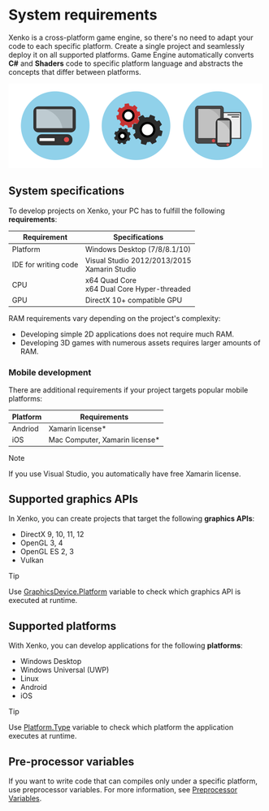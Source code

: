 # System requirements

Xenko is a cross-platform game engine, so there's no need to adapt your code to each specific platform.
Create a single project and seamlessly deploy it on all supported platforms.
Game Engine automatically converts **C#** and **Shaders** code to specific platform language and abstracts the concepts that differ between platforms.

![System requirements and supported APIs](media/game-engine-system-requirements-intro-pic.png)

## System specifications

To develop projects on Xenko, your PC has to fulfill the following **requirements**:

| Requirement | Specifications |
|-------|-------|
| Platform | Windows Desktop (7/8/8.1/10) |
| IDE for writing code | Visual Studio 2012/2013/2015<br> Xamarin Studio |
| CPU | x64 Quad Core<br> x64 Dual Core Hyper-threaded |
| GPU | DirectX 10+ compatible GPU |

RAM requirements vary depending on the project's complexity:
* Developing simple 2D applications does not require much RAM.
* Developing 3D games with numerous assets requires larger amounts of RAM.

### Mobile development

There are additional requirements if your project targets popular mobile platforms:

| Platform | Requirements |
|-------|-------|
| Andriod | Xamarin license* |
| iOS | Mac Computer, Xamarin license* |

> [!Note]
> If you use Visual Studio, you automatically have free Xamarin license.

## Supported graphics APIs 

In Xenko, you can create projects that target the following **graphics APIs**:

* DirectX 9, 10, 11, 12
* OpenGL 3, 4
* OpenGL ES 2, 3
* Vulkan

> [!Tip]
> Use [GraphicsDevice.Platform](xref:SiliconStudio.Xenko.Graphics.GraphicsDevice\(SiliconStudio.Xenko.Graphics.GraphicsDevice.Platform\)) variable to check which graphics API is executed at runtime.

## Supported platforms

With Xenko, you can develop applications for the following **platforms**:

* Windows Desktop
* Windows Universal (UWP)
* Linux
* Android
* iOS

> [!Tip]
> Use [Platform.Type](xref:SiliconStudio.Core.PlatformType) variable to check which platform the application executes at runtime.

## Pre-processor variables

If you want to write code that can compiles only under a specific platform, use preprocessor variables.
For more information, see [Preprocessor Variables](../scripts/preprocessor-variables.md).

